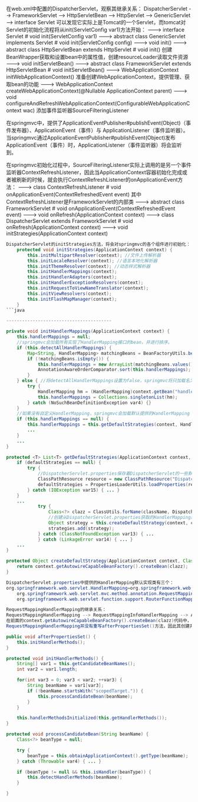 在web.xml中配置的DispatcherServlet，观察其继承关系：
DispatcherServlet --> FrameworkServlet --> HttpServletBean --> HttpServlet --> GenericServlet --> interface Servlet
可以发现它实际上是Tomcat的一个Servlet，而tomcat对Servlet的初始化流程将从init(ServletConfig var1)方法开始：
---> interface Servlet # void init(ServletConfig var1)
---> abstract class GenericServlet implements Servlet # void init(ServletConfig config) ---> void init()
---> abstract class HttpServletBean extends HttpServlet # void init() 创建BeanWrapper获取和设置bean中的属性值，创建resourceLoader读取文件资源
    ---> void initServletBean()
---> abstract class FrameworkServlet extends HttpServletBean # void initServletBean()
    ---> WebApplicationContext initWebApplicationContext() 准备创建WebApplicationContext，提供管理、获取bean的功能
    ---> WebApplicationContext createWebApplicationContext(@Nullable ApplicationContext parent)
    ---> void configureAndRefreshWebApplicationContext(ConfigurableWebApplicationContext wac) 添加事件监听器SourceFilteringListener

在springmvc中，提供了ApplicationEventPublisher#publishEvent(Object)（事件发布器）、ApplicationEvent（事件）与 ApplicationListener（事件监听器）。
当springmvc通过ApplicationEventPublisher#publishEvent(Object)发布ApplicationEvent（事件）时，ApplicationListener（事件监听器）将会监听到。

在springmvc初始化过程中，SourceFilteringListener实际上调用的是另一个事件监听器ContextRefreshListener，因此当ApplicationContext容器初始化完成或者被刷新的时候，就会执行ContextRefreshListener的onApplicationEvent方法：
---> class ContextRefreshListener # void onApplicationEvent(ContextRefreshedEvent event) 其中ContextRefreshListener是FrameworkServlet的内部类
---> abstract class FrameworkServlet # void onApplicationEvent(ContextRefreshedEvent event)
    ---> void onRefresh(ApplicationContext context)
---> class DispatcherServlet extends FrameworkServlet # void onRefresh(ApplicationContext context)
    ---> void initStrategies(ApplicationContext context)

```java
DispatcherServlet的initStrategies方法，将会对springmvc的各个组件进行初始化：
    protected void initStrategies(ApplicationContext context) {
        this.initMultipartResolver(context); //文件上传解析器
        this.initLocaleResolver(context); //语言本地化解析器
        this.initThemeResolver(context); //动态样式解析器
        this.initHandlerMappings(context);
        this.initHandlerAdapters(context);
        this.initHandlerExceptionResolvers(context);
        this.initRequestToViewNameTranslator(context);
        this.initViewResolvers(context);
        this.initFlashMapManager(context);
    }
```java

----------------------------------------

private void initHandlerMappings(ApplicationContext context) {
    this.handlerMappings = null;
    //springmvc会加载所有实现了HandlerMapping接口的bean，并进行排序。
    if (this.detectAllHandlerMappings) {
        Map<String, HandlerMapping> matchingBeans = BeanFactoryUtils.beansOfTypeIncludingAncestors(context, HandlerMapping.class, true, false);
        if (!matchingBeans.isEmpty()) {
            this.handlerMappings = new ArrayList(matchingBeans.values());
            AnnotationAwareOrderComparator.sort(this.handlerMappings);
        }
    } else { //将detectAllHandlerMappings设置为false，springmvc将只加载名为HandlerMapping的bean
        try {
            HandlerMapping hm = (HandlerMapping)context.getBean("handlerMapping", HandlerMapping.class);
            this.handlerMappings = Collections.singletonList(hm);
        } catch (NoSuchBeanDefinitionException var4) {}
    }
    //如果没有自定义HandlerMapping，springmvc会加载默认提供的HandlerMapping
    if (this.handlerMappings == null) {
        this.handlerMappings = this.getDefaultStrategies(context, HandlerMapping.class);
        ...
    }
    ...
}

protected <T> List<T> getDefaultStrategies(ApplicationContext context, Class<T> strategyInterface) {
    if (defaultStrategies == null) {
        try {
            //DispatcherServlet.properties保存着DispatcherServlet的一些默认实现类
            ClassPathResource resource = new ClassPathResource("DispatcherServlet.properties", DispatcherServlet.class);
            defaultStrategies = PropertiesLoaderUtils.loadProperties(resource);
        } catch (IOException var15) { ... }
    }
    ...
            try {
                Class<?> clazz = ClassUtils.forName(className, DispatcherServlet.class.getClassLoader());
                //创建从DispatcherServlet.properties获取的HandlerMapping默认实现类
                Object strategy = this.createDefaultStrategy(context, clazz);
                strategies.add(strategy);
            } catch (ClassNotFoundException var13) { ... 
            } catch (LinkageError var14) { ... }
    ...
}

protected Object createDefaultStrategy(ApplicationContext context, Class<?> clazz) {
    return context.getAutowireCapableBeanFactory().createBean(clazz);
}

DispatcherServlet.properties中提供的HandlerMapping默认实现类有三个：
org.springframework.web.servlet.HandlerMapping=org.springframework.web.servlet.handler.BeanNameUrlHandlerMapping,\
	org.springframework.web.servlet.mvc.method.annotation.RequestMappingHandlerMapping,\
	org.springframework.web.servlet.function.support.RouterFunctionMapping

RequestMappingHandlerMapping的继承关系：
RequestMappingHandlerMapping --> RequestMappingInfoHandlerMapping --> AbstractHandlerMethodMapping --> InitializingBean
在前面的context.getAutowireCapableBeanFactory().createBean(clazz)代码中，实际上调用了AbstractAutowireCapableBeanFactory的createBean(Class<T> beanClass)方法，这是spring创建并初始化bean的方法，过程中会调用bean的afterPropertiesSet()方法，而afterPropertiesSet()则实现自InitializingBean接口。
RequestMappingHandlerMapping并没有重写afterPropertiesSet()方法，因此其创建并初始化过程中，实际上是调用了父类AbstractHandlerMethodMapping的afterPropertiesSet()方法。

public void afterPropertiesSet() {
    this.initHandlerMethods();
}

protected void initHandlerMethods() {
    String[] var1 = this.getCandidateBeanNames();
    int var2 = var1.length;

    for(int var3 = 0; var3 < var2; ++var3) {
        String beanName = var1[var3];
        if (!beanName.startsWith("scopedTarget.")) {
            this.processCandidateBean(beanName);
        }
    }

    this.handlerMethodsInitialized(this.getHandlerMethods());
}

protected void processCandidateBean(String beanName) {
    Class<?> beanType = null;

    try {
        beanType = this.obtainApplicationContext().getType(beanName);
    } catch (Throwable var4) { ... }

    if (beanType != null && this.isHandler(beanType)) {
        this.detectHandlerMethods(beanName);
    }

}
